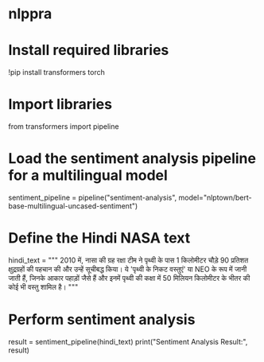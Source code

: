 # nlppra
# Install required libraries
!pip install transformers torch

# Import libraries
from transformers import pipeline

# Load the sentiment analysis pipeline for a multilingual model
sentiment_pipeline = pipeline("sentiment-analysis", model="nlptown/bert-base-multilingual-uncased-sentiment")

# Define the Hindi NASA text
hindi_text = """
2010 में, नासा की ग्रह रक्षा टीम ने पृथ्वी के पास 1 किलोमीटर चौड़े 90 प्रतिशत क्षुद्रग्रहों की पहचान की और उन्हें सूचीबद्ध किया।
ये 'पृथ्वी के निकट वस्तुएं' या NEO के रूप में जानी जाती हैं, जिनके आकार पहाड़ों जैसे हैं और इनमें पृथ्वी की कक्षा में 50 मिलियन किलोमीटर के भीतर की कोई भी वस्तु शामिल है।
"""

# Perform sentiment analysis
result = sentiment_pipeline(hindi_text)
print("Sentiment Analysis Result:", result)